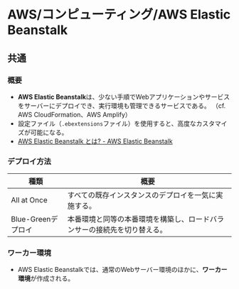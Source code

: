 # AWS/コンピューティング/AWS Elastic Beanstalk

## 共通

### 概要

- **AWS Elastic Beanstalk**は、少ない手順でWebアプリケーションやサービスをサーバーにデプロイでき、実行環境も管理できるサービスである。
  （cf. AWS CloudFormation、AWS Amplify）
- 設定ファイル（`.ebextensions`ファイル）を使用すると、高度なカスタマイズが可能になる。
- [AWS Elastic Beanstalk とは? - AWS Elastic Beanstalk](https://docs.aws.amazon.com/ja_jp/elasticbeanstalk/latest/dg/Welcome.html)

### デプロイ方法

| 種類               | 概要                                                         |
| ------------------ | ------------------------------------------------------------ |
| All at Once        | すべての既存インスタンスのデプロイを一気に実施する。         |
| Blue-Greenデプロイ | 本番環境と同等の本番環境を構築し、ロードバランサーの接続先を切り替える。 |

### ワーカー環境

- AWS Elastic Beanstalkでは、通常のWebサーバー環境のほかに、**ワーカー環境**が作成される。
